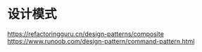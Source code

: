 # 设计模式
https://refactoringguru.cn/design-patterns/composite</br>
https://www.runoob.com/design-pattern/command-pattern.html